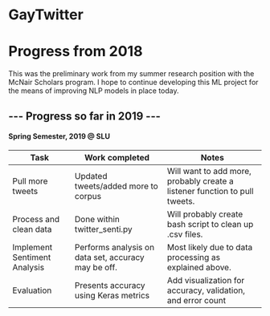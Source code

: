 # GayTwitter
# Progress from 2018
This was the preliminary work from my summer research position with the McNair Scholars program. I hope to continue developing this ML project for the means of improving NLP models in place today.


## --- Progress so far in 2019 ---
#### Spring Semester, 2019 @ SLU

Task | Work completed | Notes
------| ---------------| ---------
Pull more tweets | Updated tweets/added more to corpus | Will want to add more, probably create a listener function to pull tweets.
Process and clean data | Done within twitter_senti.py | Will probably create bash script to clean up .csv files.
Implement Sentiment Analysis | Performs analysis on data set, accuracy may be off. | Most likely due to data processing as explained above.
Evaluation | Presents accuracy using Keras metrics | Add visualization for accuracy, validation, and error count

